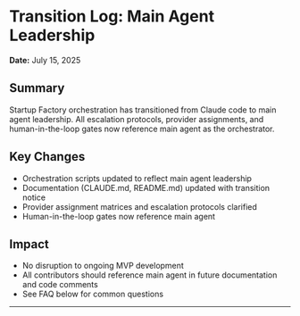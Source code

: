 # Transition Log: Main Agent Leadership

**Date:** July 15, 2025

## Summary
Startup Factory orchestration has transitioned from Claude code to main agent leadership. All escalation protocols, provider assignments, and human-in-the-loop gates now reference main agent as the orchestrator.

## Key Changes
- Orchestration scripts updated to reflect main agent leadership
- Documentation (CLAUDE.md, README.md) updated with transition notice
- Provider assignment matrices and escalation protocols clarified
- Human-in-the-loop gates now reference main agent

## Impact
- No disruption to ongoing MVP development
- All contributors should reference main agent in future documentation and code comments
- See FAQ below for common questions

---
